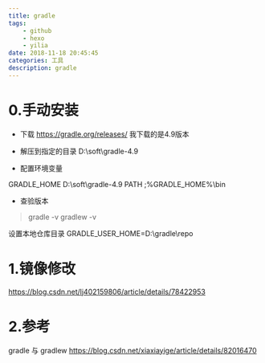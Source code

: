 ```yaml
---
title: gradle
tags:
	- github
	- hexo
	- yilia
date: 2018-11-18 20:45:45
categories: 工具
description: gradle
---
```


# 0.手动安装

- 下载
https://gradle.org/releases/
我下载的是4.9版本

- 解压到指定的目录
D:\soft\gradle-4.9

- 配置环境变量

GRADLE_HOME  D:\soft\gradle-4.9
PATH   \;%GRADLE_HOME%\bin

- 查验版本
> gradle -v
> gradlew -v

设置本地仓库目录
GRADLE_USER_HOME=D:\gradle\repo

# 1.镜像修改

https://blog.csdn.net/lj402159806/article/details/78422953

# 2.参考
gradle 与 gradlew
https://blog.csdn.net/xiaxiayige/article/details/82016470
